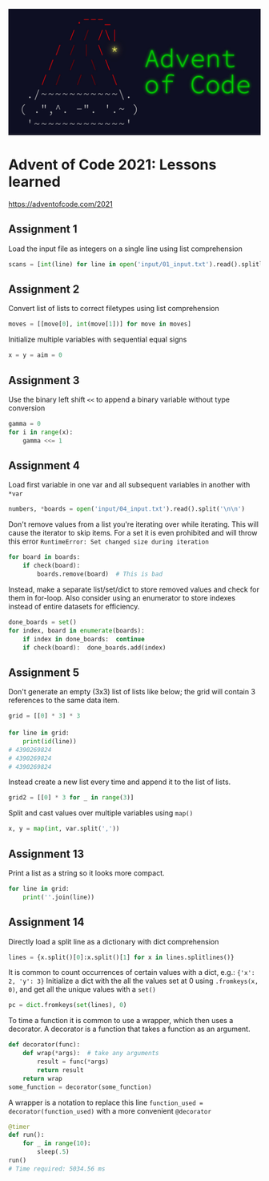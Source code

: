 ![](input/advent%20of%20code.jpg)
# Advent of Code 2021: Lessons learned
https://adventofcode.com/2021

## Assignment 1 

Load the input file as integers on a single line using list comprehension
```python
scans = [int(line) for line in open('input/01_input.txt').read().splitlines()]
```

## Assignment 2 

Convert list of lists to correct filetypes using list comprehension
```python
moves = [[move[0], int(move[1])] for move in moves]
```

Initialize multiple variables with sequential equal signs 
```python
x = y = aim = 0
```

## Assignment 3 

Use the binary left shift `<<` to append a binary variable without type conversion 
```python
gamma = 0
for i in range(x):
    gamma <<= 1
```


## Assignment 4

Load first variable in one var and all subsequent variables in another with `*var`

```python
numbers, *boards = open('input/04_input.txt').read().split('\n\n')
```

Don't remove values from a list you're iterating over while iterating. This will cause the iterator to skip items. For a set it is even prohibited and will throw this error `RuntimeError: Set changed size during iteration`
```python
for board in boards:
    if check(board):
        boards.remove(board)  # This is bad
```

Instead, make a separate list/set/dict to store removed values and check for them in for-loop.
Also consider using an enumerator to store indexes instead of entire datasets for efficiency.
```python
done_boards = set()
for index, board in enumerate(boards):
    if index in done_boards:  continue
    if check(board):  done_boards.add(index)
```


## Assignment 5

Don't generate an empty (3x3) list of lists like below; the grid will contain 3 references to the same data item.
```python
grid = [[0] * 3] * 3

for line in grid:
    print(id(line))
# 4390269824
# 4390269824
# 4390269824
```
Instead create a new list every time and append it to the list of lists.

```python
grid2 = [[0] * 3 for _ in range(3)]
```

Split and cast values over multiple variables using `map()`
```python
x, y = map(int, var.split(','))
```

## Assignment 13
Print a list as a string so it looks more compact.
```python
for line in grid:
    print(''.join(line))
```

## Assignment 14
Directly load a split line as a dictionary with dict comprehension
```python
lines = {x.split()[0]:x.split()[1] for x in lines.splitlines()}
```

It is common to count occurrences of certain values with a dict, e.g.: `{'x': 2, 'y': 3}` 
Initialize a dict with the all the values set at 0 using `.fromkeys(x, 0)`, and get all the unique values with a `set()`
```python
pc = dict.fromkeys(set(lines), 0)
```

To time a function it is common to use a wrapper, which then uses a decorator. 
A decorator is a function that takes a function as an argument.
```python
def decorator(func): 
    def wrap(*args):  # take any arguments
        result = func(*args)
        return result
    return wrap 
some_function = decorator(some_function)
```

A wrapper is a notation to replace this line `function_used = decorator(function_used)` 
with a more convenient `@decorator`
```python
@timer
def run():
    for _ in range(10):
        sleep(.5)
run()
# Time required: 5034.56 ms
```